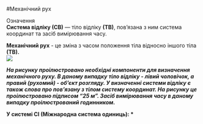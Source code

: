 #Механічний рух

<div class="eoz-wrap">
<span class="eoz">Означення</span>
<div class="eoz-text">
<b>Система вiдлiку (СВ)</b> — тiло вiдлiку <b>(ТВ)</b>, пов’язана з ним система координат
та засiб вимiрювання часу.
<p></p>
<b>Механiчний рух</b> - це змiна з часом положення тiла <p1>вiдносно</p1> iншого тiла <b>(ТВ)<b>.
</div>
</div>

<img src="https://rawgit.com/chudaol/ed-era-book-physics/master/images/chapter_1/1.svg" class="image"/>



*На рисунку проiлюстровано необхiднi компоненти для визначення механiчного руху. В даному випадку **тiло вiдлiку** - лiвий чоловiчок, а правий (рухомий) - об’єкт розгляду. У визначеннi системи вiдлiку є
також слова про пов’язану з тiлом систему координат. На рисунку це проiлюстровано пiдписом “**25 м**”. Засiб вимiрювання часу в даному випадку проiлюстрований годинником.*

<p1>У системі СІ (Міжнародна система одиниць):</p1>
    *
